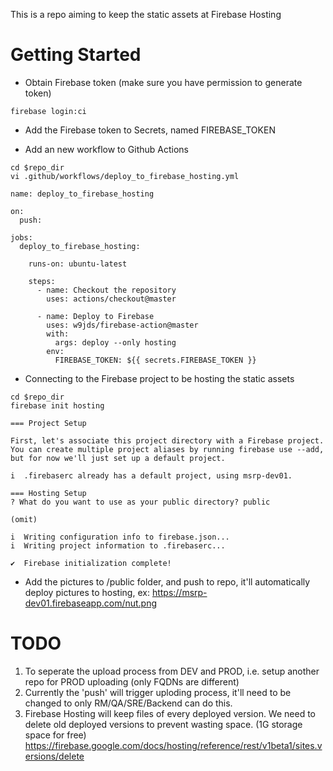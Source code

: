 This is a repo aiming to keep the static assets at Firebase Hosting

# Getting Started 
- Obtain Firebase token (make sure you have permission to generate token)
```
firebase login:ci
```

- Add the Firebase token to Secrets, named FIREBASE_TOKEN 

- Add an new workflow to Github Actions
```
cd $repo_dir
vi .github/workflows/deploy_to_firebase_hosting.yml

name: deploy_to_firebase_hosting

on:
  push:

jobs:
  deploy_to_firebase_hosting:

    runs-on: ubuntu-latest

    steps:
      - name: Checkout the repository
        uses: actions/checkout@master

      - name: Deploy to Firebase
        uses: w9jds/firebase-action@master
        with:
          args: deploy --only hosting
        env:
          FIREBASE_TOKEN: ${{ secrets.FIREBASE_TOKEN }}
```
- Connecting to the Firebase project to be hosting the static assets 
```
cd $repo_dir
firebase init hosting 

=== Project Setup

First, let's associate this project directory with a Firebase project.
You can create multiple project aliases by running firebase use --add,
but for now we'll just set up a default project.

i  .firebaserc already has a default project, using msrp-dev01.

=== Hosting Setup
? What do you want to use as your public directory? public

(omit)

i  Writing configuration info to firebase.json...
i  Writing project information to .firebaserc...

✔  Firebase initialization complete!

```

- Add the pictures to /public folder, and push to repo, it'll automatically deploy pictures to hosting, ex: https://msrp-dev01.firebaseapp.com/nut.png


# TODO
1. To seperate the upload process from DEV and PROD, i.e. setup another repo for PROD uploading (only FQDNs are different)   
2. Currently the 'push' will trigger uploding process, it'll need to be changed to only RM/QA/SRE/Backend can do this. 
3. Firebase Hosting will keep files of every deployed version. We need to delete old deployed versions to prevent wasting space. (1G storage space for free) https://firebase.google.com/docs/hosting/reference/rest/v1beta1/sites.versions/delete
